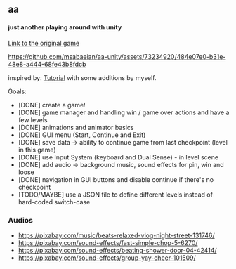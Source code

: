 ## aa
#### just another playing around with unity
[Link to the original game](https://apps.apple.com/us/app/aa/id905852173)


https://github.com/msabaeian/aa-unity/assets/73234920/484e07e0-b31e-48e8-a444-68fe43b8fdcb




inspired by: [Tutorial](https://www.youtube.com/watch?v=nKBUIaZcv3U) with some additions by myself.

Goals:
- [DONE] create a game!
- [DONE] game manager and handling win / game over actions and have a few levels
- [DONE] animations and animator basics
- [DONE] GUI menu (Start, Continue and Exit)
- [DONE] save data -> ability to continue game from last checkpoint (level in this game)
- [DONE] use Input System (keyboard and Dual Sense) - in level scene
- [DONE] add audio -> background music, sound effects for pin, win and loose
- [DONE] navigation in GUI buttons and disable continue if there's no checkpoint
- [TODO/MAYBE] use a JSON file to define different levels instead of hard-coded switch-case

### Audios
- https://pixabay.com/music/beats-relaxed-vlog-night-street-131746/
- https://pixabay.com/sound-effects/fast-simple-chop-5-6270/
- https://pixabay.com/sound-effects/beating-shower-door-04-42414/
- https://pixabay.com/sound-effects/group-yay-cheer-101509/
